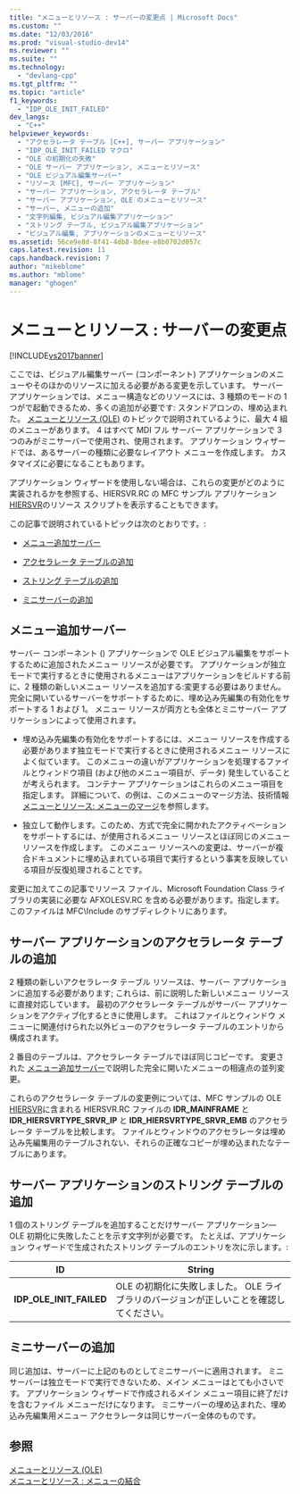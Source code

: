 ```yaml
---
title: "メニューとリソース : サーバーの変更点 | Microsoft Docs"
ms.custom: ""
ms.date: "12/03/2016"
ms.prod: "visual-studio-dev14"
ms.reviewer: ""
ms.suite: ""
ms.technology: 
  - "devlang-cpp"
ms.tgt_pltfrm: ""
ms.topic: "article"
f1_keywords: 
  - "IDP_OLE_INIT_FAILED"
dev_langs: 
  - "C++"
helpviewer_keywords: 
  - "アクセラレータ テーブル [C++], サーバー アプリケーション"
  - "IDP_OLE_INIT_FAILED マクロ"
  - "OLE の初期化の失敗"
  - "OLE サーバー アプリケーション, メニューとリソース"
  - "OLE ビジュアル編集サーバー"
  - "リソース [MFC], サーバー アプリケーション"
  - "サーバー アプリケーション, アクセラレータ テーブル"
  - "サーバー アプリケーション, OLE のメニューとリソース"
  - "サーバー, メニューの追加"
  - "文字列編集, ビジュアル編集アプリケーション"
  - "ストリング テーブル, ビジュアル編集アプリケーション"
  - "ビジュアル編集, アプリケーションのメニューとリソース"
ms.assetid: 56ce9e8d-8f41-4db8-8dee-e8b0702d057c
caps.latest.revision: 11
caps.handback.revision: 7
author: "mikeblome"
ms.author: "mblome"
manager: "ghogen"
---
```

# メニューとリソース : サーバーの変更点
[!INCLUDE[vs2017banner](../assembler/inline/includes/vs2017banner.md)]

ここでは、ビジュアル編集サーバー \(コンポーネント\) アプリケーションのメニューやそのほかのリソースに加える必要がある変更を示しています。  サーバー アプリケーションでは、メニュー構造などのリソースには、3 種類のモードの 1 つがで起動できるため、多くの追加が必要です: スタンドアロンの、埋め込まれた。  [メニューとリソース \(OLE\)](../mfc/menus-and-resources-ole.md) のトピックで説明されているように、最大 4 組のメニューがあります。  4 はすべて MDI フル サーバー アプリケーションで 3 つのみがミニサーバーで使用され、使用されます。  アプリケーション ウィザードでは、あるサーバーの種類に必要なレイアウト メニューを作成します。  カスタマイズに必要になることもあります。  
  
 アプリケーション ウィザードを使用しない場合は、これらの変更がどのように実装されるかを参照する、HIERSVR.RC の MFC サンプル アプリケーション [HIERSVR](../top/visual-cpp-samples.md)のリソース スクリプトを表示することもできます。  
  
 この記事で説明されているトピックは次のとおりです。:  
  
-   [メニュー追加サーバー](#_core_server_menu_additions)  
  
-   [アクセラレータ テーブルの追加](#_core_server_application_accelerator_table_additions)  
  
-   [ストリング テーブルの追加](../mfc/menus-and-resources-container-additions.md)  
  
-   [ミニサーバーの追加](#_core_mini.2d.server_additions)  
  
##  <a name="_core_server_menu_additions"></a> メニュー追加サーバー  
 サーバー コンポーネント \(\) アプリケーションで OLE ビジュアル編集をサポートするために追加されたメニュー リソースが必要です。  アプリケーションが独立モードで実行するときに使用されるメニューはアプリケーションをビルドする前に、2 種類の新しいメニュー リソースを追加する:変更する必要はありません。完全に開いているサーバーをサポートするために、埋め込み先編集の有効化をサポートする 1 および 1。  メニュー リソースが両方とも全体とミニサーバー アプリケーションによって使用されます。  
  
-   埋め込み先編集の有効化をサポートするには、メニュー リソースを作成する必要があります独立モードで実行するときに使用されるメニュー リソースによく似ています。  このメニューの違いがアプリケーションを処理するファイルとウィンドウ項目 \(および他のメニュー項目が、データ\) 発生していることが考えられます。  コンテナー アプリケーションはこれらのメニュー項目を指定します。  詳細について、の例は、このメニューのマージ方法、技術情報 [メニューとリソース: メニューのマージ](../mfc/menus-and-resources-menu-merging.md)を参照します。  
  
-   独立して動作します。このため、方式で完全に開かれたアクティベーションをサポートするには、が使用されるメニュー リソースとほぼ同じのメニュー リソースを作成します。  このメニュー リソースへの変更は、サーバーが複合ドキュメントに埋め込まれている項目で実行するという事実を反映している項目が反復処理されることです。  
  
 変更に加えてこの記事でリソース ファイル、Microsoft Foundation Class ライブラリの実装に必要な AFXOLESV.RC を含める必要があります。指定します。  このファイルは MFC\\Include のサブディレクトリにあります。  
  
##  <a name="_core_server_application_accelerator_table_additions"></a> サーバー アプリケーションのアクセラレータ テーブルの追加  
 2 種類の新しいアクセラレータ テーブル リソースは、サーバー アプリケーションに追加する必要があります; これらは、前に説明した新しいメニュー リソースに直接対応しています。  最初のアクセラレータ テーブルがサーバー アプリケーションをアクティブ化するときに使用します。  これはファイルとウィンドウ メニューに関連付けられた以外ビューのアクセラレータ テーブルのエントリから構成されます。  
  
 2 番目のテーブルは、アクセラレータ テーブルでほぼ同じコピーです。  変更された [メニュー追加サーバー](#_core_server_menu_additions)で説明した完全に開いたメニューの相違点の並列変更。  
  
 これらのアクセラレータ テーブルの変更例については、MFC サンプルの OLE [HIERSVR](../top/visual-cpp-samples.md)に含まれる HIERSVR.RC ファイルの **IDR\_MAINFRAME** と **IDR\_HIERSVRTYPE\_SRVR\_IP** と **IDR\_HIERSVRTYPE\_SRVR\_EMB** のアクセラレータ テーブルを比較します。  ファイルとウィンドウのアクセラレータは埋め込み先編集用のテーブルされない、それらの正確なコピーが埋め込まれたなテーブルにあります。  
  
##  <a name="_core_string_table_additions_for_server_applications"></a> サーバー アプリケーションのストリング テーブルの追加  
 1 個のストリング テーブルを追加することだけサーバー アプリケーション— OLE 初期化に失敗したことを示す文字列が必要です。  たとえば、アプリケーション ウィザードで生成されたストリング テーブルのエントリを次に示します。:  
  
|ID|String|  
|--------|------------|  
|**IDP\_OLE\_INIT\_FAILED**|OLE の初期化に失敗しました。  OLE ライブラリのバージョンが正しいことを確認してください。|  
  
##  <a name="_core_mini.2d.server_additions"></a> ミニサーバーの追加  
 同じ追加は、サーバーに上記のものとしてミニサーバーに適用されます。  ミニサーバーは独立モードで実行できないため、メイン メニューはとても小さいです。  アプリケーション ウィザードで作成されるメイン メニュー項目に終了だけを含むファイル メニューだけになります。  ミニサーバーの埋め込まれた、埋め込み先編集用メニュー アクセラレータは同じサーバー全体のものです。  
  
## 参照  
 [メニューとリソース \(OLE\)](../mfc/menus-and-resources-ole.md)   
 [メニューとリソース : メニューの結合](../mfc/menus-and-resources-menu-merging.md)